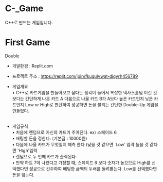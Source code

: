 # C-_Game
C++로 만드는 게임입니다.

# First Game
Double
 - 개발환경 : Replit.com <br/>
 
 - 프로젝트 주소 : https://replit.com/join/fkugulvwat-digyrh456789 <br/>
 
 - 게임개요 <br/>
    • C++로 카드게임을 만들어보고 싶다는 생각이 들어서 복잡한 텍사스홀덤 이런 것 보다는 간단하게 나온 카드 A 다음으로 나올 카드 B가 A보다 높은 카드인지 낮은 카드인지 Low or High로
      판단하여 성공하면 돈을 불리는 간단한 Double-Up 게임을 만들었다.<br/><br/>
      
  - 게임규칙 <br/>
    • 처음에 랜덤으로 자신의 카드가 주어진다. ex) 스페이드 6  <br/>
    • 배팅할 돈을 정한다. (기본금 : 10000원) <br/>
    • 다음에 나올 카드가 무엇일지 예측 한다 (낮을 것 같으면 'Low' 입력 높을 것 같다면 'High'입력 <br/>
    • 랜덤으로 두 번째 카드가 출력된다. <br/>
    • 만약 하트 7이 나왔다고 가정할 때, 스페이드 6 보다 숫자가 높으므로 High를 선택했다면 성공으로 간주하여 배팅한 금액의 두배를 돌려받는다. Low를 선택했다면 돈을 잃는다. <br/>
